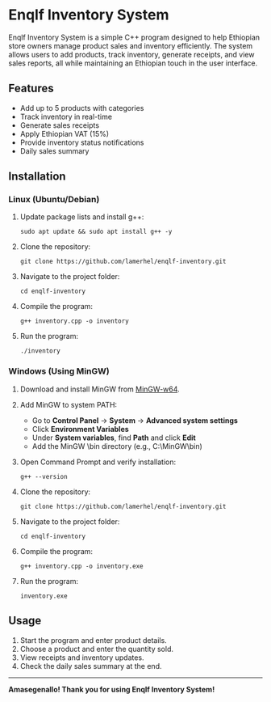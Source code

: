 # Enqlf Inventory System

Enqlf Inventory System is a simple C++ program designed to help Ethiopian store owners manage product sales and inventory efficiently. The system allows users to add products, track inventory, generate receipts, and view sales reports, all while maintaining an Ethiopian touch in the user interface.

## Features
- Add up to 5 products with categories
- Track inventory in real-time
- Generate sales receipts
- Apply Ethiopian VAT (15%)
- Provide inventory status notifications
- Daily sales summary

## Installation

### Linux (Ubuntu/Debian)
1. Update package lists and install g++:
     
       sudo apt update && sudo apt install g++ -y
   
2. Clone the repository:
     
       git clone https://github.com/lamerhel/enqlf-inventory.git
  
3. Navigate to the project folder:
   
       cd enqlf-inventory
   
4. Compile the program:
   
       g++ inventory.cpp -o inventory
   
5. Run the program:
   
       ./inventory
   

### Windows (Using MinGW)
1. Download and install MinGW from [MinGW-w64](https://www.mingw-w64.org/).
2. Add MinGW to system PATH:
   - Go to **Control Panel** → **System** → **Advanced system settings**
   - Click **Environment Variables**
   - Under **System variables**, find **Path** and click **Edit**
   - Add the MinGW \bin directory (e.g., C:\MinGW\bin)
3. Open Command Prompt and verify installation:
   
       g++ --version
   
4. Clone the repository:
   
       git clone https://github.com/lamerhel/enqlf-inventory.git
   
5. Navigate to the project folder:
   
       cd enqlf-inventory
    
6. Compile the program:
   
       g++ inventory.cpp -o inventory.exe
   
7. Run the program:
   
       inventory.exe
   

## Usage
1. Start the program and enter product details.
2. Choose a product and enter the quantity sold.
3. View receipts and inventory updates.
4. Check the daily sales summary at the end.


---
**Amasegenallo! Thank you for using Enqlf Inventory System!**
